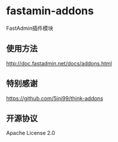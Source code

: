 # fastamin-addons
FastAdmin插件模块

## 使用方法
http://doc.fastadmin.net/docs/addons.html

## 特别感谢
https://github.com/5ini99/think-addons

## 开源协议
Apache License 2.0